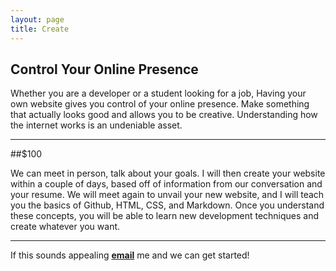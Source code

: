 ```yaml
---
layout: page
title: Create
---
```


## Control Your Online Presence
Whether you are a developer or a student looking for a job, Having your own website gives you control of your online presence. Make something that actually looks good and allows you to be creative. Understanding how the internet works is an undeniable asset. 

---
##$100

We can meet in person, talk about your goals. I will then create your website within a couple of days, based off of information from our conversation and your resume. We will meet again to unvail your new website, and I will teach you the basics of Github, HTML, CSS, and Markdown. Once you understand these concepts, you will be able to learn new development techniques and create whatever you want.

---
If this sounds appealing <a href="mailto: bdwhthd@gmail.com"> <strong>email</strong></a> me and we can get started!